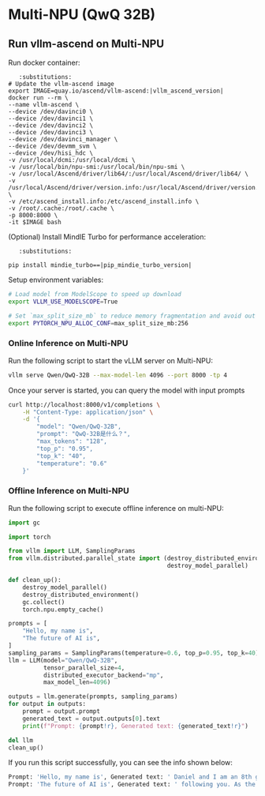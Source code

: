 # Multi-NPU (QwQ 32B)

## Run vllm-ascend on Multi-NPU

Run docker container:

```{code-block} bash
   :substitutions:
# Update the vllm-ascend image
export IMAGE=quay.io/ascend/vllm-ascend:|vllm_ascend_version|
docker run --rm \
--name vllm-ascend \
--device /dev/davinci0 \
--device /dev/davinci1 \
--device /dev/davinci2 \
--device /dev/davinci3 \
--device /dev/davinci_manager \
--device /dev/devmm_svm \
--device /dev/hisi_hdc \
-v /usr/local/dcmi:/usr/local/dcmi \
-v /usr/local/bin/npu-smi:/usr/local/bin/npu-smi \
-v /usr/local/Ascend/driver/lib64/:/usr/local/Ascend/driver/lib64/ \
-v /usr/local/Ascend/driver/version.info:/usr/local/Ascend/driver/version.info \
-v /etc/ascend_install.info:/etc/ascend_install.info \
-v /root/.cache:/root/.cache \
-p 8000:8000 \
-it $IMAGE bash
```

(Optional) Install MindIE Turbo for performance acceleration:

```{code-block} bash
   :substitutions:

pip install mindie_turbo==|pip_mindie_turbo_version|
```

Setup environment variables:

```bash
# Load model from ModelScope to speed up download
export VLLM_USE_MODELSCOPE=True

# Set `max_split_size_mb` to reduce memory fragmentation and avoid out of memory
export PYTORCH_NPU_ALLOC_CONF=max_split_size_mb:256
```

### Online Inference on Multi-NPU

Run the following script to start the vLLM server on Multi-NPU:

```bash
vllm serve Qwen/QwQ-32B --max-model-len 4096 --port 8000 -tp 4
```

Once your server is started, you can query the model with input prompts

```bash
curl http://localhost:8000/v1/completions \
    -H "Content-Type: application/json" \
    -d '{
        "model": "Qwen/QwQ-32B",
        "prompt": "QwQ-32B是什么？",
        "max_tokens": "128",
        "top_p": "0.95",
        "top_k": "40",
        "temperature": "0.6"
    }'
```

### Offline Inference on Multi-NPU

Run the following script to execute offline inference on multi-NPU:

```python
import gc

import torch

from vllm import LLM, SamplingParams
from vllm.distributed.parallel_state import (destroy_distributed_environment,
                                             destroy_model_parallel)

def clean_up():
    destroy_model_parallel()
    destroy_distributed_environment()
    gc.collect()
    torch.npu.empty_cache()

prompts = [
    "Hello, my name is",
    "The future of AI is",
]
sampling_params = SamplingParams(temperature=0.6, top_p=0.95, top_k=40)
llm = LLM(model="Qwen/QwQ-32B",
          tensor_parallel_size=4,
          distributed_executor_backend="mp",
          max_model_len=4096)

outputs = llm.generate(prompts, sampling_params)
for output in outputs:
    prompt = output.prompt
    generated_text = output.outputs[0].text
    print(f"Prompt: {prompt!r}, Generated text: {generated_text!r}")

del llm
clean_up()
```

If you run this script successfully, you can see the info shown below:

```bash
Prompt: 'Hello, my name is', Generated text: ' Daniel and I am an 8th grade student at York Middle School. I'
Prompt: 'The future of AI is', Generated text: ' following you. As the technology advances, a new report from the Institute for the'
```
